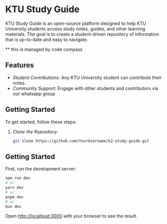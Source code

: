 # KTU Study Guide

KTU Study Guide is an open-source platform designed to help KTU University students access study notes, guides, and other learning materials. The goal is to create a student-driven repository of information that is up-to-date and easy to navigate.

** this is managed by code compass 
## Features
- *Student Contributions*: Any KTU University student can contribute their notes.
- *Community Support*: Engage with other students and contributors via our whatsapp group

## Getting Started

To get started, follow these steps:

1. *Clone the Repository*:
   ```bash
   git clone https://github.com/YourUsername/k2-study-guide.git
## Getting Started

First, run the development server:

```bash
npm run dev
# or
yarn dev
# or
pnpm dev
# or
bun dev
```

Open [http://localhost:3000](http://localhost:3000) with your browser to see the result.


